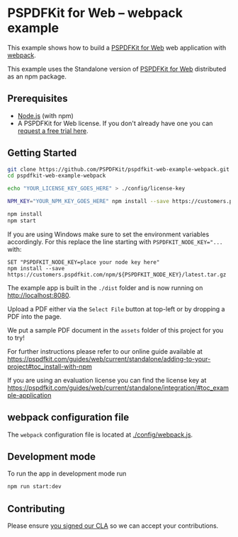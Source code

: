 # PSPDFKit for Web – webpack example

This example shows how to build a [PSPDFKit for Web](https://pspdfkit.com/web/) web application with
[webpack](https://webpack.js.org/).

This example uses the Standalone version of [PSPDFKit for Web](https://pspdfkit.com/web/)
distributed as an npm package.

## Prerequisites

* [Node.js](http://nodejs.org/) (with npm)
* A PSPDFKit for Web license. If you don't already have one
  you can [request a free trial here](https://pspdfkit.com/try/).

## Getting Started

```bash
git clone https://github.com/PSPDFKit/pspdfkit-web-example-webpack.git
cd pspdfkit-web-example-webpack

echo "YOUR_LICENSE_KEY_GOES_HERE" > ./config/license-key

NPM_KEY="YOUR_NPM_KEY_GOES_HERE" npm install --save https://customers.pspdfkit.com/npm/${NPM_KEY}/latest.tar.gz

npm install
npm start
```

If you are using Windows make sure to set the environment variables accordingly. For this replace the line starting with `PSPDFKIT_NODE_KEY="...` with:

```shell
SET "PSPDFKIT_NODE_KEY=place your node key here"
npm install --save https://customers.pspdfkit.com/npm/${PSPDFKIT_NODE_KEY}/latest.tar.gz
```

The example app is built in the `./dist` folder and is now running on
[http://localhost:8080](http://localhost:8080).

Upload a PDF either via the `Select File` button at top-left or by dropping a PDF into the page.

We put a sample PDF document in the `assets` folder of this project for you to try!

For further instructions please refer to our online guide available at
https://pspdfkit.com/guides/web/current/standalone/adding-to-your-project#toc_install-with-npm

If you are using an evaluation license you can find the license key at
https://pspdfkit.com/guides/web/current/standalone/integration/#toc_example-application

## webpack configuration file

The `webpack` configuration file is located at [./config/webpack.js](config/webpack.js).

## Development mode

To run the app in development mode run

```bash
npm run start:dev
```

## Contributing

Please ensure
[you signed our CLA](https://pspdfkit.com/guides/web/current/miscellaneous/contributing/) so we can
accept your contributions.
